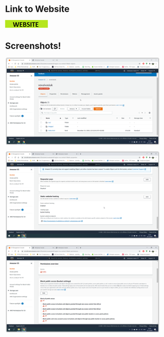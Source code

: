 # Link to Website
[![VAGRANTFILE](website.png)](http://vovaivasiuk.s3-website.eu-central-1.amazonaws.com/)

# Screenshots!
![Screenshot1](ScreenShots/sshot-1.png)

![Screenshot2](ScreenShots/sshot-2.png)

![Screenshot3](ScreenShots/sshot-3.png)



